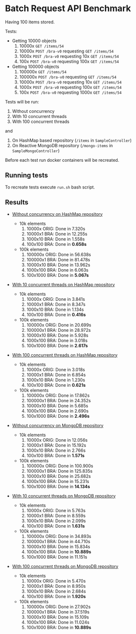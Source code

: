 # Batch Request API Benchmark

Having 100 items stored.

Tests:

* Getting 10000 objects
  1. 10000x `GET /items/54`
  1. 10000x `POST /bra-v0` requesting `GET /items/54`
  1. 1000x `POST /bra-v0` requesting 10x `GET /items/54`
  1. 100x `POST /bra-v0` requesting 100x `GET /items/54`
* Getting 100000 objects
  1. 100000x `GET /items/54`
  1. 100000x `POST /bra-v0` requesting `GET /items/54`
  1. 10000x `POST /bra-v0` requesting 10x `GET /items/54`
  1. 1000x `POST /bra-v0` requesting 100x `GET /items/54`
  1. 100x `POST /bra-v0` requesting 1000x `GET /items/54`

Tests will be run:

1. Without concurrency
1. With 10 concurrent threads
1. With 100 concurrent threads

and

1. On HashMap based repository (`/items` in `SampleController`)
1. On Reactive MongoDB repository (`/mongo-items` in `SampleMongoController`)

Before each test run docker containers will be recreated.

## Running tests

To recreate tests execute `run.sh` bash script.

## Results

* [Without concurrency on HashMap repository](test_1_map)
  * 10k elements
    1. 10000x ORIG: Done in 7.320s
    1. 10000x1 BRA: Done in 12.255s
    1. 1000x10 BRA: Done in 1.558s
    1. 100x100 BRA: Done in **0.658s**
  * 100k elements
    1. 100000x ORIG: Done in 56.638s
    1. 100000x1 BRA: Done in 81.478s
    1. 10000x10 BRA: Done in 13.962s
    1. 1000x100 BRA: Done in 6.063s
    1. 100x1000 BRA: Done in **5.067s**
* [With 10 concurrent threads on HashMap repository](test_10_map)
  * 10k elements
    1. 10000x ORIG: Done in 3.841s
    1. 10000x1 BRA: Done in 8.347s
    1. 1000x10 BRA: Done in 1.134s
    1. 100x100 BRA: Done in **0.416s**
  * 100k elements
    1. 100000x ORIG: Done in 20.699s
    1. 100000x1 BRA: Done in 28.972s
    1. 10000x10 BRA: Done in 5.928s
    1. 1000x100 BRA: Done in 3.018s
    1. 100x1000 BRA: Done in **2.617s**
* [With 100 concurrent threads on HashMap repository](test_100_map)
  * 10k elements
    1. 10000x ORIG: Done in 3.018s
    1. 10000x1 BRA: Done in 6.854s
    1. 1000x10 BRA: Done in 1.230s
    1. 100x100 BRA: Done in **0.621s**
  * 100k elements
    1. 100000x ORIG: Done in 17.862s
    1. 100000x1 BRA: Done in 24.352s
    1. 10000x10 BRA: Done in 5.685s
    1. 1000x100 BRA: Done in 2.690s
    1. 100x1000 BRA: Done in **2.496s**


* [Without concurrency on MongoDB repository](test_1_mongo)
  * 10k elements
    1. 10000x ORIG: Done in 12.056s
    1. 10000x1 BRA: Done in 15.192s
    1. 1000x10 BRA: Done in 2.766s
    1. 100x100 BRA: Done in **1.571s**
  * 100k elements
    1. 100000x ORIG: Done in 100.900s
    1. 100000x1 BRA: Done in 125.835s
    1. 10000x10 BRA: Done in 25.682s
    1. 1000x100 BRA: Done in 15.231s
    1. 100x1000 BRA: Done in **14.134s**
* [With 10 concurrent threads on MongoDB repository](test_10_mongo)
  * 10k elements
    1. 10000x ORIG: Done in 5.763s
    1. 10000x1 BRA: Done in 8.559s
    1. 1000x10 BRA: Done in 2.099s
    1. 100x100 BRA: Done in **1.631s**
  * 100k elements
    1. 100000x ORIG: Done in 34.893s
    1. 100000x1 BRA: Done in 44.710s
    1. 10000x10 BRA: Done in 15.834s
    1. 1000x100 BRA: Done in **10.889s**
    1. 100x1000 BRA: Done in 11.151s
* [With 100 concurrent threads on MongoDB repository](test_100_mongo)
  * 10k elements
    1. 10000x ORIG: Done in 5.470s
    1. 10000x1 BRA: Done in 8.950s
    1. 1000x10 BRA: Done in 2.684s
    1. 100x100 BRA: Done in **1.920s**
  * 100k elements
    1. 100000x ORIG: Done in 27.902s
    1. 100000x1 BRA: Done in 37.519s
    1. 10000x10 BRA: Done in 15.109s
    1. 1000x100 BRA: Done in 11.024s
    1. 100x1000 BRA: Done in **10.889s**
